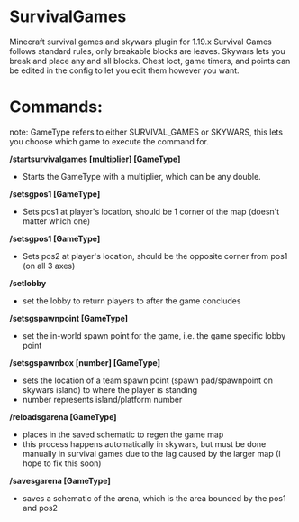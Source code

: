 # SurvivalGames
Minecraft survival games and skywars plugin for 1.19.x
Survival Games follows standard rules, only breakable blocks are leaves.
Skywars lets you break and place any and all blocks.
Chest loot, game timers, and points can be edited in the config to let you edit them however you want.

# Commands:
note: GameType refers to either SURVIVAL_GAMES or SKYWARS, this lets you choose which game to execute the command for.

**/startsurvivalgames [multiplier] [GameType]** 
- Starts the GameType with a multiplier, which can be any double.

**/setsgpos1 [GameType]**
- Sets pos1 at player's location, should be 1 corner of the map (doesn't matter which one)

**/setsgpos1 [GameType]**
- Sets pos2 at player's location, should be the opposite corner from pos1 (on all 3 axes)

**/setlobby**
- set the lobby to return players to after the game concludes

**/setsgspawnpoint [GameType]**
- set the in-world spawn point for the game, i.e. the game specific lobby point

**/setsgspawnbox [number] [GameType]**
- sets the location of a team spawn point (spawn pad/spawnpoint on skywars island) to where the player is standing
- number represents island/platform number

**/reloadsgarena [GameType]**
- places in the saved schematic to regen the game map
- this process happens automatically in skywars, but must be done manually in survival games due to the lag caused by the larger map (I hope to fix this soon)

**/savesgarena [GameType]**
- saves a schematic of the arena, which is the area bounded by the pos1 and pos2
